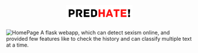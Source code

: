 # <div align="center"><img src="https://raw.githubusercontent.com/human71/predhate/main/static/pred.png" alt="TRAVID" width="180"/></div>

![HomePage](https://raw.githubusercontent.com/human71/predhate/main/static/Screenshot.png)
A flask webapp, which can detect sexism online, and provided few features like to check the history and can classify multiple text at a time.
